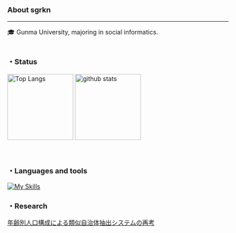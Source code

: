 ### About sgrkn
---
🎓 Gunma University, majoring in social informatics.<br>
<br>

### ・Status
<p align="left"> 
  <img alt="Top Langs" height="150px" src="https://github-readme-stats.vercel.app/api/top-langs/?username=sgrkn&layout=compact&show_icons=true&theme=buefy" />
  <img alt="github stats" height="150px" src="https://github-readme-stats.vercel.app/api?username=sgrkn&theme=buefy&show_icons=ture" />
</p>


<br/>

### ・Languages and tools
[![My Skills](https://skillicons.dev/icons?i=py,ruby,js,react,html,css,swift,mysql,sqlite&theme=light)](https://skillicons.dev)                  

### ・Research
[年齢別人口構成による類似自治体抽出システムの再考](http://sig-iss.work/iss29/2-2.pdf "年齢別人口構成による類似自治体抽出システムの再考")

